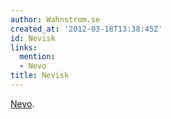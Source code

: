 ```yaml
---
author: Wahnstrom.se
created_at: '2012-03-18T13:38:45Z'
id: Nevisk
links:
  mention:
  - Nevo
title: Nevisk
---
```


[Nevo].

  [Nevo]: Nevo